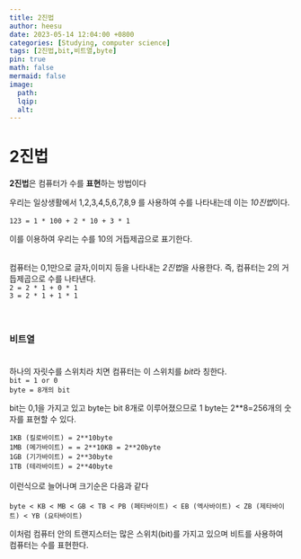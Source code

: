 ```yaml
---
title: 2진법
author: heesu
date: 2023-05-14 12:04:00 +0800
categories: [Studying, computer science]
tags: [2진법,bit,비트열,byte]
pin: true
math: false
mermaid: false
image:
  path: 
  lqip: 
  alt: 
---
```

# 2진법
 **2진법**은 컴퓨터가 수를 **표현**하는 방법이다 <br>

우리는 일상생활에서 1,2,3,4,5,6,7,8,9 를 사용하여 수를 나타내는데 이는 *10진법*이다.<br><br>
`123 = 1 * 100 + 2 * 10 + 3 * 1`

이를 이용하여 우리는 수를 10의 거듭제곱으로 표기한다.<br><br>


컴퓨터는 0,1만으로 글자,이미지 등을 나타내는 *2진법*을 사용한다. 즉, 컴퓨터는 2의 거듭제곱으로 수를 나타낸다.<br>
`2 = 2 * 1 + 0 * 1`<br>
`3 = 2 * 1 + 1 * 1`<br>
<br><br>
### 비트열<br><br>

하나의 자릿수를 스위치라 치면 컴퓨터는 이 스위치를 *bit*라 칭한다.<br>
`bit = 1 or 0`<br>
`byte = 8개의 bit`<br>

bit는 0,1을 가지고 있고 byte는 bit 8개로 이루어졌으므로 1 byte는 2**8=256개의 숫자를 표현할 수 있다.<br>

`1KB (킬로바이트) = 2**10byte`<br>
`1MB (메가바이트) = = 2**10KB = 2**20byte`<br>
`1GB (기가바이트) = 2**30byte`<br>
`1TB (테라바이트) = 2**40byte`<br><br>
이런식으로 늘어나며 크기순은 다음과 같다<br><br>
`byte < KB < MB < GB < TB < PB (페타바이트) < EB (엑사바이트) < ZB (제타바이트) < YB (요타바이트)`<br>

이처럼 컴퓨터 안의 트랜지스터는 많은 스위치(bit)를 가지고 있으며 비트를 사용하여 컴퓨터는 수를 표현한다.




